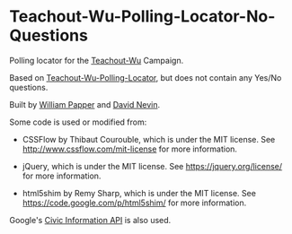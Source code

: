 Teachout-Wu-Polling-Locator-No-Questions
===========================

Polling locator for the [Teachout-Wu](http://www.teachoutwu.com/) Campaign.

Based on [Teachout-Wu-Polling-Locator](https://github.com/wpapper/Teachout-Wu-Polling-Locator), but does not contain any Yes/No questions.

Built by [William Papper](http://papper.me/) and [David Nevin](http://dnevin.com/).

Some code is used or modified from:

* CSSFlow by Thibaut Courouble, which is under the MIT license. See http://www.cssflow.com/mit-license for more information.

* jQuery, which is under the MIT license. See https://jquery.org/license/ for more information.

* html5shim by Remy Sharp, which is under the MIT license. See https://code.google.com/p/html5shim/ for more information.

Google's [Civic Information API](https://developers.google.com/civic-information/) is also used.
